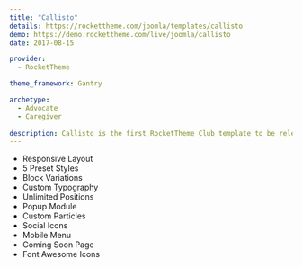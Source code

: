 ```yaml
---
title: "Callisto"
details: https://rockettheme.com/joomla/templates/callisto
demo: https://demo.rockettheme.com/live/joomla/callisto
date: 2017-08-15

provider: 
  - RocketTheme

theme_framework: Gantry

archetype:
  - Advocate
  - Caregiver
  
description: Callisto is the first RocketTheme Club template to be released on the new Gantry 5 Framework, marking the dawn of a new era of powerful, highly customizable and mobile friendly web building, and complemented by a vibrant, engaging visual design.
---
```


* Responsive Layout
* 5 Preset Styles
* Block Variations
* Custom Typography
* Unlimited Positions
* Popup Module
* Custom Particles
* Social Icons
* Mobile Menu
* Coming Soon Page
* Font Awesome Icons	